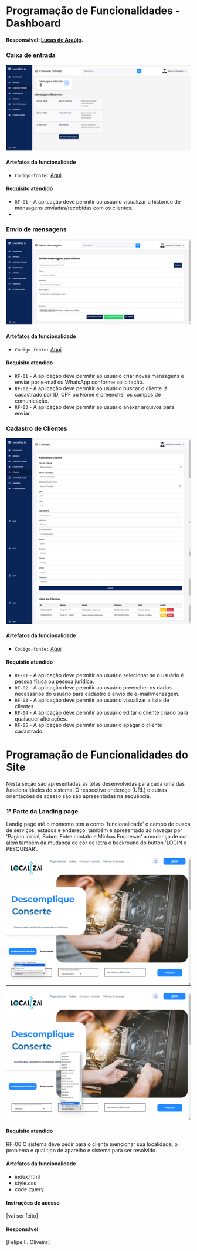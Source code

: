 # Programação de Funcionalidades - Dashboard
#### Responsável: [Lucas de Araújo](https://github.com/lucas-arl).
### Caixa de entrada

![1-caixa de entrada](https://github.com/ICEI-PUC-Minas-PMV-ADS/pmv-ads-2024-1-e1-proj-web-t3-localiza-ai/blob/c4bd24d11860e9a5eb2a95298b45b343f12a9f9c/codigo-fonte/dashboard/images/Tela%2002%20-%20Caixa%20de%20Entrada.png)
#### Artefatos da funcionalidade
- `Código-fonte:` [Aqui](https://github.com/ICEI-PUC-Minas-PMV-ADS/pmv-ads-2024-1-e1-proj-web-t3-localiza-ai/tree/80fcf705932b5d7068e8eac2982775933fda948d/codigo-fonte/dashboard/caixa%20de%20entrada)
#### Requisito atendido
- `RF-01` - A aplicação deve permitir ao usuário visualizar o histórico de mensagens enviadas/recebidas com os clientes.
- 
### Envio de mensagens
![2-nova mensagem](https://github.com/ICEI-PUC-Minas-PMV-ADS/pmv-ads-2024-1-e1-proj-web-t3-localiza-ai/blob/c4bd24d11860e9a5eb2a95298b45b343f12a9f9c/codigo-fonte/dashboard/images/Tela%2003%20-%20Enviar%20mensagem.png)
#### Artefatos da funcionalidade
- `Código-fonte:` [Aqui](https://github.com/ICEI-PUC-Minas-PMV-ADS/pmv-ads-2024-1-e1-proj-web-t3-localiza-ai/tree/80fcf705932b5d7068e8eac2982775933fda948d/codigo-fonte/dashboard/nova%20mensagem)
#### Requisito atendido
- `RF-01` - A aplicação deve permitir ao usuário criar novas mensagens e enviar por e-mail ou WhatsApp conforme solicitação.
- `RF-02` - A aplicação deve permitir ao usuário buscar o cliente já cadastrado por ID, CPF ou Nome e preencher os campos de comunicação.
- `RF-03` - A aplicação deve permitir ao usuário anexar arquivos para enviar.

 ### Cadastro de Clientes
 ![3-cadastro de clientes](https://github.com/ICEI-PUC-Minas-PMV-ADS/pmv-ads-2024-1-e1-proj-web-t3-localiza-ai/blob/c4bd24d11860e9a5eb2a95298b45b343f12a9f9c/codigo-fonte/dashboard/images/Tela%2004%20-%20Clientes.png)
#### Artefatos da funcionalidade
- `Código-fonte:` [Aqui](https://github.com/ICEI-PUC-Minas-PMV-ADS/pmv-ads-2024-1-e1-proj-web-t3-localiza-ai/tree/80fcf705932b5d7068e8eac2982775933fda948d/codigo-fonte/dashboard/clientes)
#### Requisito atendido
- `RF-01` - A aplicação deve permitir ao usuário selecionar se o usuário é pessoa física ou pessoa jurídica.
- `RF-02` - A aplicação deve permitir ao usuário preencher os dados necessários do usuário para cadastro e envio de e-mail/mensagem.
- `RF-03` - A aplicação deve permitir ao usuário visualizar a lista de clientes.
- `RF-04` - A aplicação deve permitir ao usuário editar o cliente criado para quaisquer alterações.
- `RF-05` - A aplicação deve permitir ao usuário apagar o cliente cadastrado. 


# Programação de Funcionalidades do Site

Nesta seção são apresentadas as telas desenvolvidas para cada uma das funcionalidades do sistema. O respectivo endereço (URL) e outras orientações de acesso são são apresentadas na sequência.

### 1° Parte da Landing page

Landig page até o momento tem a como 'funcionalidade' o campo de busca de serviços, estados e endereço,
também é apresentado ao navegar por 'Pagina inicial, Sobre, Entre contato e Minhas Empresas' a mudança de cor além também da mudança de cor de letra e backround do button 'LOGIN e PESQUISAR'.

![Landing page](https://github.com/ICEI-PUC-Minas-PMV-ADS/pmv-ads-2024-1-e1-proj-web-t3-localiza-ai/blob/main/documentos/img/Captura%20de%20Tela%20(72).png)

![Landing page](https://github.com/ICEI-PUC-Minas-PMV-ADS/pmv-ads-2024-1-e1-proj-web-t3-localiza-ai/blob/main/documentos/img/Captura%20de%20Tela%20(73).png)

#### Requisito atendido

RF-06	O sistema deve pedir para o cliente mencionar sua localidade, o problema e qual tipo de aparelho e sistema para ser resolvido.


#### Artefatos da funcionalidade

- index.html
- style.css
- code.jquery

#### Instruções de acesso

[vai ser feito]


#### Responsável

[Felipe F. Oliveira]


